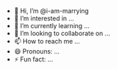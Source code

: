 - 👋 Hi, I’m @i-am-marrying
- 👀 I’m interested in ...
- 🌱 I’m currently learning ...
- 💞️ I’m looking to collaborate on ...
- 📫 How to reach me ...
- 😄 Pronouns: ...
- ⚡ Fun fact: ...

<!---
i-am-marrying/i-am-marrying is a ✨ special ✨ repository because its `README.md` (this file) appears on your GitHub profile.
You can click the Preview link to take a look at your changes.
--->
